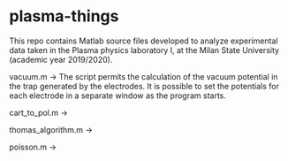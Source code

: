 # plasma-things
This repo contains Matlab source files developed to analyze experimental data taken in the Plasma physics laboratory I,
at the Milan State University (academic year 2019/2020).

vacuum.m -> The script permits the calculation of the vacuum potential in the trap generated by the electrodes.
            It is possible to set the potentials for each electrode in a separate window as the program starts.
            
cart_to_pol.m ->

thomas_algorithm.m ->

poisson.m ->
            
            
